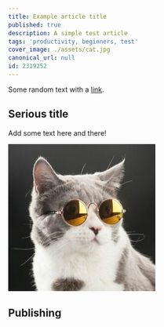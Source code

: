 ```yaml
---
title: Example article title
published: true
description: A simple test article
tags: 'productivity, beginners, test'
cover_image: ./assets/cat.jpg
canonical_url: null
id: 2319252
---
```


Some random text with a [link](https://code.visualstudio.com).

## Serious title

Add some text here and there!

![and some pictures too](./assets/cat.jpg)

## Publishing
